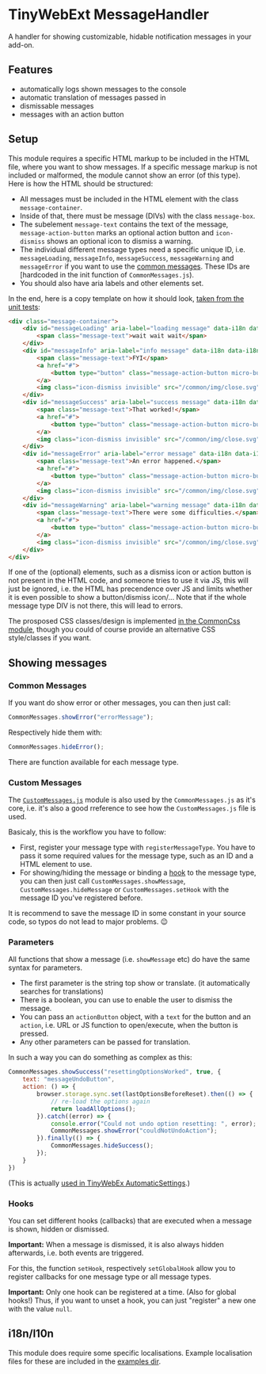 # TinyWebExt MessageHandler

A handler for showing customizable, hidable notification messages in your add-on.

## Features

* automatically logs shown messages to the console
* automatic translation of messages passed in
* dismissable messages
* messages with an action button

## Setup

This module requires a specific HTML markup to be included in the HTML file, where you want to show messages. If a specific message markup is not included or malformed, the module cannot show an error (of this type). Here is how the HTML should be structured:

* All messages must be included in the HTML element with the class `message-container`.
* Inside of that, there must be message (DIVs) with the class `message-box`.
* The subelement `message-text` contains the text of the message, `message-action-button` marks an optional action button and `icon-dismiss` shows an optional icon to dismiss a warning.
* The individual different message types need a specific unique ID, i.e. `messageLoading`, `messageInfo`, `messageSuccess`, `messageWarning` and `messageError` if you want to use the [common messages](#common-messages). These IDs are [hardcoded in the init function of `CommonMessages.js`).
* You should also have aria labels and other elements set.

In the end, here is a copy template on how it should look, [taken from the unit tests](./tests/messageHandler/baseCode.html):
```html
<div class="message-container">
	<div id="messageLoading" aria-label="loading message" data-i18n data-i18n-aria-label="__MSG_ariaMessageLoading__" class="message-box info invisible fade-hide">
		<span class="message-text">wait wait wait</span>
	</div>
	<div id="messageInfo" aria-label="info message" data-i18n data-i18n-aria-label="__MSG_ariaMessageInfo__" class="message-box info invisible fade-hide">
		<span class="message-text">FYI</span>
		<a href="#">
			<button type="button" class="message-action-button micro-button info invisible"></button>
		</a>
		<img class="icon-dismiss invisible" src="/common/img/close.svg" width="24" height="24" tabindex="0" data-i18n data-i18n-aria-label="__MSG_dismissIconDescription__"></span>
	</div>
	<div id="messageSuccess" aria-label="success message" data-i18n data-i18n-aria-label="__MSG_ariaMessageSuccess__" class="message-box success invisible fade-hide">
		<span class="message-text">That worked!</span>
		<a href="#">
			<button type="button" class="message-action-button micro-button success invisible"></button>
		</a>
		<img class="icon-dismiss invisible" src="/common/img/close.svg" width="24" height="24" tabindex="0" data-i18n data-i18n-aria-label="__MSG_dismissIconDescription__"></span>
	</div>
	<div id="messageError" aria-label="error message" data-i18n data-i18n-aria-label="__MSG_ariaMessageError__" class="message-box error invisible fade-hide">
		<span class="message-text">An error happened.</span>
		<a href="#">
			<button type="button" class="message-action-button micro-button error invisible"></button>
		</a>
		<img class="icon-dismiss invisible" src="/common/img/close.svg" width="24" height="24" tabindex="0" data-i18n data-i18n-aria-label="__MSG_dismissIconDescription__"></span>
	</div>
	<div id="messageWarning" aria-label="warning message" data-i18n data-i18n-aria-label="__MSG_ariaMessageWarning__" class="message-box warning invisible fade-hide">
		<span class="message-text">There were some difficulties.</span>
		<a href="#">
			<button type="button" class="message-action-button micro-button warning invisible"></button>
		</a>
		<img class="icon-dismiss invisible" src="/common/img/close.svg" width="24" height="24" tabindex="0" data-i18n data-i18n-aria-label="__MSG_dismissIconDescription__"></span>
	</div>
</div>
```

If one of the (optional) elements, such as a dismiss icon or action button is not present in the HTML code, and someone tries to use it via JS, this will just be ignored, i.e. the HTML has precendence over JS and limits whether it is even possible to show a button/dismiss icon/...
Note that if the whole message type DIV is not there, this will lead to errors.

The prosposed CSS classes/design is implemented [in the CommonCss module](https://github.com/TinyWebEx/CommonCss), though you could of course provide an alternative CSS style/classes if you want.

## Showing messages

### Common Messages

If you want do show error or other messages, you can then just call:
```js
CommonMessages.showError("errorMessage");
```

Respectively hide them with:
```js
CommonMessages.hideError();
```

There are function available for each message type.

### Custom Messages

The [`CustomMessages.js`](CustomMessages.js) module is also used by the `CommonMessages.js` as it's core, i.e. it's also a good rreference to see how the `CustomMessages.js` file is used.

Basicaly, this is the workflow you have to follow:
* First, register your message type with `registerMessageType`. You have to pass it some required values for the message type, such as an ID and a HTML element to use.
* For showing/hiding the message or binding a [hook](#hooks) to the message type, you can then just call `CustomMessages.showMessage`, `CustomMessages.hideMessage` or `CustomMessages.setHook` with the message ID you've registered before.

It is recommend to save the message ID in some constant in your source code, so typos do not lead to major problems. :wink:

### Parameters

All functions that show a message (i.e. `showMessage` etc) do have the same syntax for parameters.

* The first parameter is the string top show or translate. (it automatically searches for translations)
* There is a boolean, you can use to enable the user to dismiss the message.
* You can pass an `actionButton` object, with a `text` for the button and an `action`, i.e. URL or JS function to open/execute, when the button is pressed.
* Any other parameters can be passed for translation.

In such a way you can do something as complex as this:
```js
CommonMessages.showSuccess("resettingOptionsWorked", true, {
    text: "messageUndoButton",
    action: () => {
        browser.storage.sync.set(lastOptionsBeforeReset).then(() => {
            // re-load the options again
            return loadAllOptions();
        }).catch((error) => {
            console.error("Could not undo option resetting: ", error);
            CommonMessages.showError("couldNotUndoAction");
        }).finally(() => {
            CommonMessages.hideSuccess();
        });
    }
})
```

(This is actually [used in TinyWebEx AutomaticSettings](https://github.com/TinyWebEx/AutomaticSettings).)

### Hooks

You can set different hooks (callbacks) that are executed when a message is shown, hidden or dismissed.

**Important:** When a message is dismissed, it is also always hidden afterwards, i.e. both events are triggered.

For this, the function `setHook`, respectively `setGlobalHook` allow you to register callbacks for one message type or all message types.

**Important:** Only one hook can be registered at a time. (Also for global hooks!) Thus, if you want to unset a hook, you can just "register" a new one with the value `null`.

## i18n/l10n

This module does require some specific localisations. Example localisation files for these are included in the [examples dir](`examples/_locales`).
